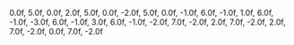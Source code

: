 0.0f, 5.0f, 0.0f,
2.0f, 5.0f, 0.0f,
-2.0f, 5.0f, 0.0f,
-1.0f, 6.0f, -1.0f,
1.0f, 6.0f, -1.0f,
-3.0f, 6.0f, -1.0f,
3.0f, 6.0f, -1.0f,
-2.0f, 7.0f, -2.0f,
2.0f, 7.0f, -2.0f,
2.0f, 7.0f, -2.0f,
0.0f, 7.0f, -2.0f

